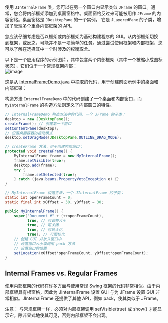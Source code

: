 使用 `JInternalFrame` 类，您可以在另一个窗口内显示类似 `JFrame` 的窗口。通常，您会将内部框架添加到桌面窗格中。桌面窗格反过来可能被用作 `JFrame` 的内容窗格。桌面窗格是 `JDesktopPane` 的一个实例，
它是 `JLayeredPane` 的子类，增加了管理多个重叠内部框架的 API。

您应该仔细考虑是否以框架或内部框架为基础构建程序的 GUI。从内部框架切换到框架，或反之，可能并不是一项简单的任务。通过尝试使用框架和内部框架，您可以了解在选择其中一个时涉及的权衡取舍。

以下是一个应用程序的示例图片，其中包含两个内部框架（其中一个被缩小成图标状态），它们位于一个常规框架内部：  
![image](https://github.com/guangying23/java/assets/54796147/7df14d46-37af-4310-a560-9df71e887424) 

这是从 [InternalFrameDemo.java](https://github.com/guangying23/java/blob/c6344c72b54b2a88e460434d5fb597dfc3599533/java/swing/source/InternalFrameDemo.java  ) 中摘取的代码，用于创建前面示例中的桌面和内部框架：

构造方法 `InternalFrameDemo` 中的代码创建了一个桌面和内部窗口，而 `MyInternalFrame` 的构造方法则定义了内部窗口的特性。

```java
// InternalFrameDemo 构造方法中的代码，一个 JFrame 的子类：
desktop = new JDesktopPane();
createFrame(); // 创建第一个窗口
setContentPane(desktop);
// 设置桌面容器的拖动模式
desktop.setDragMode(JDesktopPane.OUTLINE_DRAG_MODE);

// createFrame 方法，用于创建内部窗口：
protected void createFrame() {
    MyInternalFrame frame = new MyInternalFrame();
    frame.setVisible(true);
    desktop.add(frame);
    try {
        frame.setSelected(true);
    } catch (java.beans.PropertyVetoException e) {}
}

// MyInternalFrame 构造方法，一个 JInternalFrame 的子类：
static int openFrameCount = 0;
static final int xOffset = 30, yOffset = 30;

public MyInternalFrame() {
    super("Document #" + (++openFrameCount),
          true, // 可调整大小
          true, // 可关闭
          true, // 可最大化
          true); // 可图标化
    // 创建 GUI 并放入窗口中
    // 设置窗口大小或调用 pack 方法
    // 设置窗口的位置
    setLocation(xOffset*openFrameCount, yOffset*openFrameCount);
}
```

## Internal Frames vs. Regular Frames
使用内部框架的代码在许多方面与使用常规 Swing 框架的代码非常相似。由于内部框架具有根窗格，因此为 JInternalFrame 设置 GUI 与为 JFrame 设置 GUI 非常相似。JInternalFrame 还提供了其他 API，例如 pack，使其类似于 JFrame。

注意：
与常规框架一样，必须对内部框架调用 setVisible(true) 或 show() 才能显示它。除非显式地使其可见，否则内部框架不会出现。








